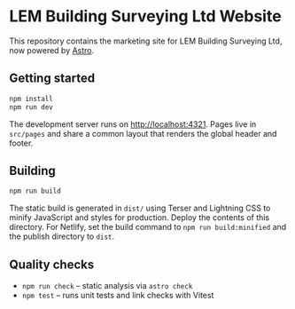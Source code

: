 # LEM Building Surveying Ltd Website

This repository contains the marketing site for LEM Building Surveying Ltd, now powered by [Astro](https://astro.build/).

## Getting started

```bash
npm install
npm run dev
```

The development server runs on <http://localhost:4321>. Pages live in `src/pages` and share a common layout that renders the global header and footer.

## Building

```bash
npm run build
```

The static build is generated in `dist/` using Terser and Lightning CSS to minify JavaScript and styles for production. Deploy the contents of this directory. For Netlify, set the build command to `npm run build:minified` and the publish directory to `dist`.

## Quality checks

- `npm run check` – static analysis via `astro check`
- `npm test` – runs unit tests and link checks with Vitest
